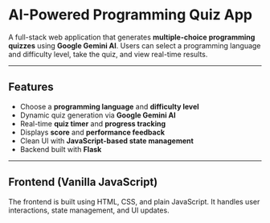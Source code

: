 # AI-Powered Programming Quiz App

A full-stack web application that generates **multiple-choice programming quizzes** using **Google Gemini AI**. Users can select a programming language and difficulty level, take the quiz, and view real-time results.

---

## Features

- Choose a **programming language** and **difficulty level**
- Dynamic quiz generation via **Google Gemini AI**
- Real-time **quiz timer** and **progress tracking**
- Displays **score** and **performance feedback**
- Clean UI with **JavaScript-based state management**
- Backend built with **Flask**

---

## Frontend (Vanilla JavaScript)

The frontend is built using HTML, CSS, and plain JavaScript. It handles user interactions, state management, and UI updates.


